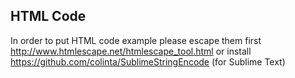 ## HTML Code
In order to put HTML code example please escape them first http://www.htmlescape.net/htmlescape_tool.html or install https://github.com/colinta/SublimeStringEncode (for Sublime Text)